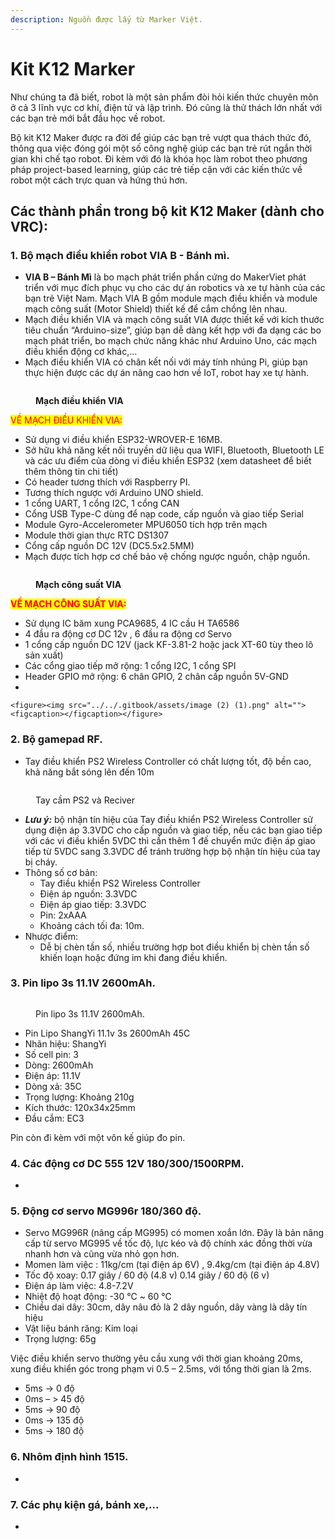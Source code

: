 ```yaml
---
description: Nguồn được lấy từ Marker Việt.
---
```


# Kit K12 Marker

Như chúng ta đã biết, robot là một sản phẩm đòi hỏi kiến thức chuyên môn ở cả 3 lĩnh vực cơ khí, điện tử và lập trình. Đó cũng là thử thách lớn nhất với các bạn trẻ mới bắt đầu học về robot.

Bộ kit K12 Maker được ra đời để giúp các bạn trẻ vượt qua thách thức đó, thông qua việc đóng gói một số công nghệ giúp các bạn trẻ rút ngắn thời gian khi chế tạo robot. Đi kèm với đó là khóa học làm robot theo phương pháp project-based learning, giúp các trẻ tiếp cận với các kiến thức về robot một cách trực quan và hứng thú hơn.

## **Các thành phần trong bộ kit K12 Maker (dành cho VRC)**:

### 1. **Bộ mạch điều khiển robot VIA B - Bánh mì.**

* **VIA B – Bánh Mì** là bo mạch phát triển phần cứng do MakerViet phát triển với mục đích phục vụ cho các dự án robotics và xe tự hành của các bạn trẻ Việt Nam. Mạch VIA B gồm module mạch điều khiển và module mạch công suất (Motor Shield) thiết kế để cắm chồng lên nhau.
* Mạch điều khiển VIA và mạch công suất VIA được thiết kế với kích thước tiêu chuẩn “Arduino-size”, giúp bạn dễ dàng kết hợp với đa dạng các bo mạch phát triển, bo mạch chức năng khác như Arduino Uno, các mạch điều khiển động cơ khác,…
* Mạch điều khiển VIA có chân kết nối với máy tính nhúng Pi, giúp bạn thực hiện được các dự án nâng cao hơn về IoT, robot hay xe tự hành.



<figure><img src="../../.gitbook/assets/image (1) (1).png" alt=""><figcaption><p><strong>Mạch điều khiển VIA</strong></p></figcaption></figure>

<mark style="color:red;">VỀ MẠCH ĐIỀU KHIỂN VIA:</mark>

* Sử dụng vi điều khiển ESP32-WROVER-E 16MB.
* Sở hữu khả năng kết nối truyền dữ liệu qua WIFI, Bluetooth, Bluetooth LE và các ưu điểm của dòng vi điều khiển ESP32 (xem datasheet để biết thêm thông tin chi tiết)
* Có header tương thích với Raspberry PI.
* Tương thích ngược với Arduino UNO shield.
* 1 cổng UART, 1 cổng I2C, 1 cổng CAN
* Cổng USB Type-C dùng để nạp code, cấp nguồn và giao tiếp Serial
* Module Gyro-Accelerometer MPU6050 tích hợp trên mạch
* Module thời gian thực RTC DS1307
* Cổng cấp nguồn DC 12V (DC5.5x2.5MM)
* Mạch được tích hợp cơ chế bảo vệ chống ngược nguồn, chập nguồn.



<figure><img src="../../.gitbook/assets/image (1) (1) (1).png" alt=""><figcaption><p><strong>Mạch công suất VIA</strong></p></figcaption></figure>

<mark style="color:red;">**VỀ MẠCH CÔNG SUẤT VIA:**</mark>

* Sử dụng IC băm xung PCA9685, 4 IC cầu H TA6586
* 4 đầu ra động cơ DC 12v , 6 đầu ra động cơ Servo
* 1 cổng cấp nguồn DC 12V (jack KF-3.81-2 hoặc jack XT-60 tùy theo lô sản xuất)
* Các cổng giao tiếp mở rộng: 1 cổng I2C, 1 cổng SPI
* Header GPIO mở rộng: 6 chân GPIO, 2 chân cấp nguồn 5V-GND
*

    <figure><img src="../../.gitbook/assets/image (2) (1).png" alt=""><figcaption></figcaption></figure>

### 2. **Bộ gamepad RF.**

* Tay điều khiển PS2 Wireless Controller có chất lượng tốt, độ bền cao, khả năng bắt sóng lên đến 10m

<figure><img src="../../.gitbook/assets/image (2).png" alt=""><figcaption><p>Tay cầm PS2 và Reciver</p></figcaption></figure>

* _**Lưu ý:**_ bộ nhận tín hiệu của Tay điều khiển PS2 Wireless Controller sử dụng điện áp 3.3VDC cho cấp nguồn và giao tiếp, nếu các bạn giao tiếp với các vi điều khiển 5VDC thì cần thêm 1 đế chuyển mức điện áp giao tiếp từ 5VDC sang 3.3VDC để tránh trường hợp bộ nhận tín hiệu của tay bị cháy.
* Thông số cơ bản:
  * Tay điều khiển PS2 Wireless Controller
  * Điện áp nguồn: 3.3VDC
  * Điện áp giao tiếp: 3.3VDC
  * Pin: 2xAAA
  * Khoảng cách tối đa: 10m.
* Nhược điểm:
  * Dễ bị chèn tần số, nhiều trường hợp bot điều khiển bị chèn tần số khiến loạn hoặc đứng im khi đang điều khiển.

### 3. **Pin lipo 3s 11.1V 2600mAh.**

<figure><img src="../../.gitbook/assets/image.png" alt=""><figcaption><p>Pin lipo 3s 11.1V 2600mAh.</p></figcaption></figure>

* Pin Lipo ShangYi 11.1v 3s 2600mAh 45C
* Nhãn hiệu: ShangYi
* Số cell pin: 3
* Dòng: 2600mAh
* Điện áp: 11.1V
* Dòng xả: 35C
* Trọng lượng: Khoảng 210g
* Kích thước: 120x34x25mm
* Đầu cắm: EC3

Pin còn đi kèm với một vôn kế giúp đo pin.



### 4. **Các động cơ DC 555 12V 180/300/1500RPM.**

*

### 5. **Động cơ servo MG996r 180/360 độ.**

* Servo MG996R (nâng cấp MG995) có momen xoắn lớn. Đây là bản nâng cấp từ servo MG995 về tốc độ, lực kéo và độ chính xác đồng thời vừa nhanh hơn và cũng vừa nhỏ gọn hơn.
* Momen làm việc : 11kg/cm (tại điện áp 6V) , 9.4kg/cm (tại điện áp 4.8V)
* Tốc độ xoay: 0.17 giây / 60 độ (4.8 v) 0.14 giây / 60 độ (6 v)
* Điện áp làm việc: 4.8-7.2V
* Nhiệt độ hoạt động: -30 ℃ \~ 60 ℃
* Chiều dai dây: 30cm, dây nâu đỏ là 2 dây nguồn, dây vàng là dây tín hiệu
* Vật liệu bánh răng: Kim loại
* Trọng lượng: 65g

Việc điều khiển servo thường yêu cầu xung với thời gian khoảng 20ms, xung điều khiển góc trong phạm vi 0.5 – 2.5ms, với tổng thời gian là 2ms.

* 5ms -> 0 độ
* 0ms – > 45 độ
* 5ms -> 90 độ
* 0ms -> 135 độ
* 5ms -> 180 độ

### 6. **Nhôm định hình 1515.**

*

### 7. **Các phụ kiện gá, bánh xe,...**

*



